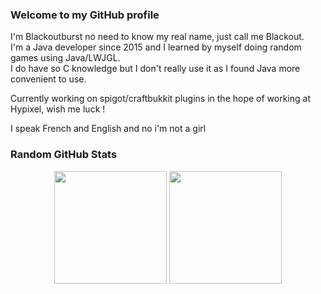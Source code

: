 ### Welcome to my GitHub profile

I'm Blackoutburst no need to know my real name, just call me Blackout.\
I'm a Java developer since 2015 and I learned by myself doing random games using Java/LWJGL.\
I do have so C knowledge but I don't really use it as I found Java more convenient to use.

Currently working on spigot/craftbukkit plugins in the hope of working at Hypixel, wish me luck !

I speak French and English and no i'm not a girl

### Random GitHub Stats

<div align="center">
  <img height="180em" src="https://github-readme-stats.vercel.app/api?username=Blackoutburst&count_private=true&show_icons=true&theme=radical&include_all_commits=true" />
  <img height="180em" src="https://github-readme-stats.vercel.app/api/top-langs/?username=Blackoutburst&layout=compact&theme=radical" />
</div>
